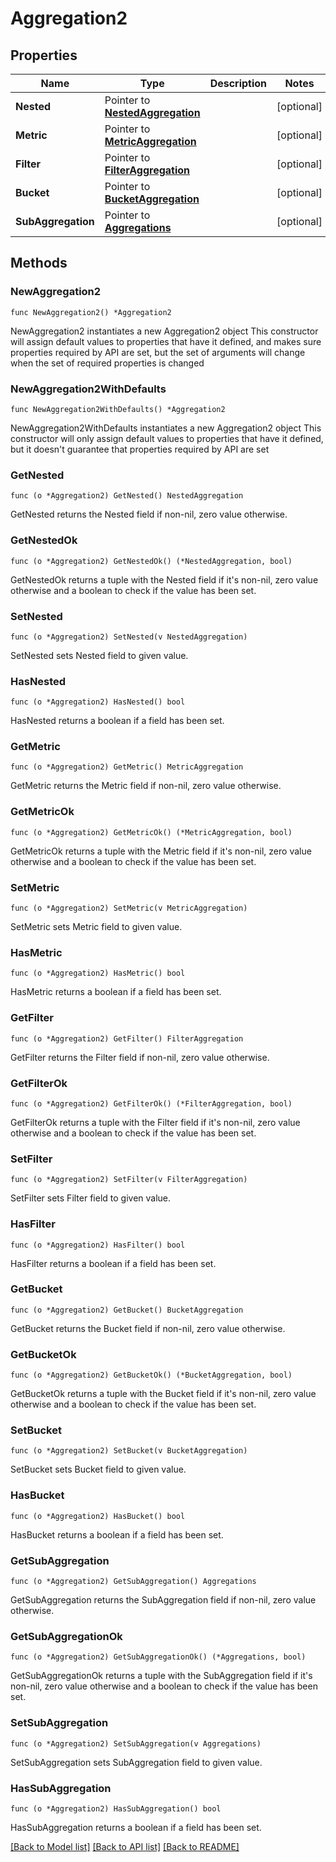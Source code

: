 # Aggregation2

## Properties

Name | Type | Description | Notes
------------ | ------------- | ------------- | -------------
**Nested** | Pointer to [**NestedAggregation**](NestedAggregation.md) |  | [optional] 
**Metric** | Pointer to [**MetricAggregation**](MetricAggregation.md) |  | [optional] 
**Filter** | Pointer to [**FilterAggregation**](FilterAggregation.md) |  | [optional] 
**Bucket** | Pointer to [**BucketAggregation**](BucketAggregation.md) |  | [optional] 
**SubAggregation** | Pointer to [**Aggregations**](Aggregations.md) |  | [optional] 

## Methods

### NewAggregation2

`func NewAggregation2() *Aggregation2`

NewAggregation2 instantiates a new Aggregation2 object
This constructor will assign default values to properties that have it defined,
and makes sure properties required by API are set, but the set of arguments
will change when the set of required properties is changed

### NewAggregation2WithDefaults

`func NewAggregation2WithDefaults() *Aggregation2`

NewAggregation2WithDefaults instantiates a new Aggregation2 object
This constructor will only assign default values to properties that have it defined,
but it doesn't guarantee that properties required by API are set

### GetNested

`func (o *Aggregation2) GetNested() NestedAggregation`

GetNested returns the Nested field if non-nil, zero value otherwise.

### GetNestedOk

`func (o *Aggregation2) GetNestedOk() (*NestedAggregation, bool)`

GetNestedOk returns a tuple with the Nested field if it's non-nil, zero value otherwise
and a boolean to check if the value has been set.

### SetNested

`func (o *Aggregation2) SetNested(v NestedAggregation)`

SetNested sets Nested field to given value.

### HasNested

`func (o *Aggregation2) HasNested() bool`

HasNested returns a boolean if a field has been set.

### GetMetric

`func (o *Aggregation2) GetMetric() MetricAggregation`

GetMetric returns the Metric field if non-nil, zero value otherwise.

### GetMetricOk

`func (o *Aggregation2) GetMetricOk() (*MetricAggregation, bool)`

GetMetricOk returns a tuple with the Metric field if it's non-nil, zero value otherwise
and a boolean to check if the value has been set.

### SetMetric

`func (o *Aggregation2) SetMetric(v MetricAggregation)`

SetMetric sets Metric field to given value.

### HasMetric

`func (o *Aggregation2) HasMetric() bool`

HasMetric returns a boolean if a field has been set.

### GetFilter

`func (o *Aggregation2) GetFilter() FilterAggregation`

GetFilter returns the Filter field if non-nil, zero value otherwise.

### GetFilterOk

`func (o *Aggregation2) GetFilterOk() (*FilterAggregation, bool)`

GetFilterOk returns a tuple with the Filter field if it's non-nil, zero value otherwise
and a boolean to check if the value has been set.

### SetFilter

`func (o *Aggregation2) SetFilter(v FilterAggregation)`

SetFilter sets Filter field to given value.

### HasFilter

`func (o *Aggregation2) HasFilter() bool`

HasFilter returns a boolean if a field has been set.

### GetBucket

`func (o *Aggregation2) GetBucket() BucketAggregation`

GetBucket returns the Bucket field if non-nil, zero value otherwise.

### GetBucketOk

`func (o *Aggregation2) GetBucketOk() (*BucketAggregation, bool)`

GetBucketOk returns a tuple with the Bucket field if it's non-nil, zero value otherwise
and a boolean to check if the value has been set.

### SetBucket

`func (o *Aggregation2) SetBucket(v BucketAggregation)`

SetBucket sets Bucket field to given value.

### HasBucket

`func (o *Aggregation2) HasBucket() bool`

HasBucket returns a boolean if a field has been set.

### GetSubAggregation

`func (o *Aggregation2) GetSubAggregation() Aggregations`

GetSubAggregation returns the SubAggregation field if non-nil, zero value otherwise.

### GetSubAggregationOk

`func (o *Aggregation2) GetSubAggregationOk() (*Aggregations, bool)`

GetSubAggregationOk returns a tuple with the SubAggregation field if it's non-nil, zero value otherwise
and a boolean to check if the value has been set.

### SetSubAggregation

`func (o *Aggregation2) SetSubAggregation(v Aggregations)`

SetSubAggregation sets SubAggregation field to given value.

### HasSubAggregation

`func (o *Aggregation2) HasSubAggregation() bool`

HasSubAggregation returns a boolean if a field has been set.


[[Back to Model list]](../README.md#documentation-for-models) [[Back to API list]](../README.md#documentation-for-api-endpoints) [[Back to README]](../README.md)


